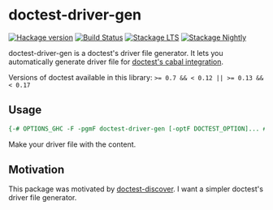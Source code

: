 # doctest-driver-gen

[![Hackage version](https://img.shields.io/hackage/v/doctest-driver-gen.svg?label=Hackage)](http://hackage.haskell.org/package/doctest-driver-gen)
[![Build Status](https://travis-ci.org/Hexirp/doctest-driver-gen.svg?branch=master)](https://travis-ci.org/Hexirp/doctest-driver-gen)
[![Stackage LTS](https://www.stackage.org/package/doctest-driver-gen/badge/lts)](https://www.stackage.org/lts/package/doctest-driver-gen)
[![Stackage Nightly](https://www.stackage.org/package/doctest-driver-gen/badge/nightly)](https://www.stackage.org/nightly/package/doctest-driver-gen)

doctest-driver-gen is a doctest's driver file generator. It lets you automatically generate driver file for [doctest's cabal integration](https://github.com/sol/doctest/blob/master/README.markdown#cabal-integration).

Versions of doctest available in this library: `>= 0.7 && < 0.12 || >= 0.13 && < 0.17`

## Usage

```haskell
{-# OPTIONS_GHC -F -pgmF doctest-driver-gen [-optF DOCTEST_OPTION]... #-}
```

Make your driver file with the content.

## Motivation

This package was motivated by [doctest-discover](https://hackage.haskell.org/package/doctest-discover). I want a simpler doctest's driver file generator.
